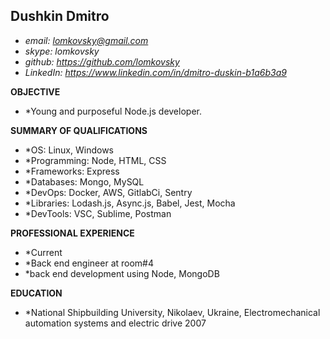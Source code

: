 ## Dushkin Dmitro
* *email: lomkovsky@gmail.com*
* *skype: lomkovsky*
* *github: https://github.com/lomkovsky*
* *LinkedIn: https://www.linkedin.com/in/dmitro-duskin-b1a6b3a9*

**OBJECTIVE**

* *Young and purposeful Node.js developer.

**SUMMARY OF QUALIFICATIONS**
* *OS: Linux, Windows
* *Programming: Node, HTML, CSS
* *Frameworks: Express
* *Databases: Mongo, MySQL
* *DevOps: Docker, AWS, GitlabCi, Sentry
* *Libraries: Lodash.js, Async.js, Babel, Jest, Mocha
* *DevTools: VSC, Sublime, Postman

**PROFESSIONAL EXPERIENCE**

* *Current
* *Back end engineer at room#4
* *back end development using Node, MongoDB

**EDUCATION**
* *National Shipbuilding University,  Nikolaev, Ukraine, Electromechanical automation systems and electric drive 2007
